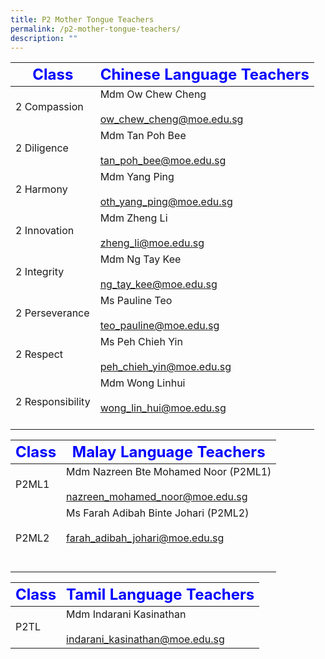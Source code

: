 ```yaml
---
title: P2 Mother Tongue Teachers
permalink: /p2-mother-tongue-teachers/
description: ""
---
```

|     <strong style="color: blue; font-size: 24px;">Class</strong>|<strong style="color: blue; font-size: 24px;">Chinese Language Teachers</strong>|
| -------------------------------- | ---------------------------------------------------- |
| 2 Compassion| Mdm Ow Chew Cheng<br><br><a href="mailto:ow_chew_cheng@moe.edu.sg">ow_chew_cheng@moe.edu.sg</a>|
| 2 Diligence| Mdm Tan Poh Bee<br><br><a href="mailto:tan_poh_bee@moe.edu.sg">tan_poh_bee@moe.edu.sg</a>|
| 2 Harmony | Mdm Yang Ping <br><br><a href="mailto:oth_yang_ping@moe.edu.sg">oth_yang_ping@moe.edu.sg</a>|
| 2 Innovation| Mdm Zheng Li<br><br><a href="mailto:zheng_li@moe.edu.sg">zheng_li@moe.edu.sg</a>|
| 2 Integrity| Mdm Ng Tay Kee<br><br><a href="mailto:tan_tay_kee@moe.edu.sg">ng_tay_kee@moe.edu.sg</a>|
| 2 Perseverance| Ms Pauline Teo <br><br><a href="mailto:teo_pauline@moe.edu.sg">teo_pauline@moe.edu.sg</a>|
| 2 Respect  | Ms Peh Chieh Yin<br><br><a href="mailto:peh_chieh_yin@moe.edu.sg">peh_chieh_yin@moe.edu.sg </a>|
| 2 Responsibility | Mdm Wong Linhui<br><br><a href="mailto:wong_lin_hui@moe.edu.sg">wong_lin_hui@moe.edu.sg</a><br><br>|


|     <strong style="color: blue; font-size: 24px;">Class</strong>|<strong style="color: blue; font-size: 24px;">Malay Language Teachers</strong>|
| -------------------------------- | ---------------------------------------------------- |
| P2ML1 | Mdm Nazreen Bte Mohamed Noor (P2ML1) <br><br><a href="mailto:nazreen_mohamed_noor@moe.edu.sg">nazreen_mohamed_noor@moe.edu.sg</a>|
| P2ML2 | Ms Farah Adibah Binte Johari (P2ML2)<br><br><a href="mailto:farah_adibah_johari@moe.edu.sg">farah_adibah_johari@moe.edu.sg</a><br><br><br>|


|     <strong style="color: blue; font-size: 24px;">Class</strong>|<strong style="color: blue; font-size: 24px;">Tamil Language Teachers</strong>|
| -------------------------------- | ---------------------------------------------------- |
| P2TL  | Mdm Indarani Kasinathan<br><br><a href="mailto:indarani_kasinathan@moe.edu.sg">indarani_kasinathan@moe.edu.sg </a>|